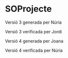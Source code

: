 # SOProjecte
Versió 3 generada per Núria

Versió 3 verificada per Jordi

Versió 4 generada per Joana

Versió 4 verificada per Núria